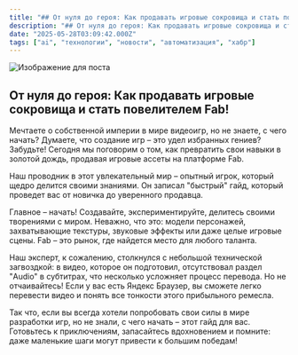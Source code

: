 ```yaml
---
title: "## От нуля до героя: Как продавать игровые сокровища и стать повелителем Fab!"
description: "## От нуля до героя: Как продавать игровые сокровища и стать повелителем Fab!"
date: "2025-05-28T03:09:42.000Z"
tags: ["ai", "технологии", "новости", "автоматизация", "хабр"]
---
```

![Изображение для поста](/images/84ec0eda-6f69-42d1-a1f1-20d881c245b8.jpg)
## От нуля до героя: Как продавать игровые сокровища и стать повелителем Fab!

Мечтаете о собственной империи в мире видеоигр, но не знаете, с чего начать? Думаете, что создание игр – это удел избранных гениев? Забудьте! Сегодня мы поговорим о том, как превратить свои навыки в золотой дождь, продавая игровые ассеты на платформе Fab.

Наш проводник в этот увлекательный мир – опытный игрок, который щедро делится своими знаниями. Он записал "быстрый" гайд, который проведет вас от новичка до уверенного продавца. 

Главное – начать! Создавайте, экспериментируйте, делитесь своими творениями с миром. Неважно, что это: модели персонажей, захватывающие текстуры, звуковые эффекты или даже целые игровые сцены. Fab – это рынок, где найдется место для любого таланта.

Наш эксперт, к сожалению, столкнулся с небольшой технической загвоздкой: в видео, которое он подготовил, отсутствовал раздел "Audio" в субтитрах, что несколько усложняет процесс перевода. Но не отчаивайтесь! Если у вас есть Яндекс Браузер, вы сможете легко перевести видео и понять все тонкости этого прибыльного ремесла.

Так что, если вы всегда хотели попробовать свои силы в мире разработки игр, но не знали, с чего начать – этот гайд для вас. Готовьтесь к приключениям, запасайтесь вдохновением и помните: даже маленькие шаги могут привести к большим победам!
